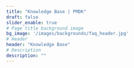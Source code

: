 ```yaml
---
title: "Knowledge Base | PMDK"
draft: false
slider_enable: true
# Page title background image
bg_image: '/images/backgrounds/faq_header.jpg'
# Header
header: "Knowledge Base"
# Description
description: ""
---
```

